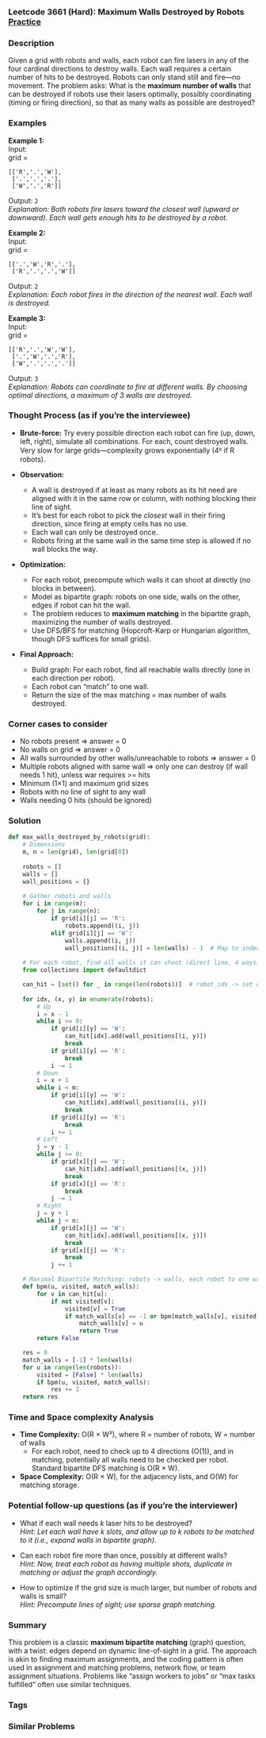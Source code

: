 ### Leetcode 3661 (Hard): Maximum Walls Destroyed by Robots [Practice](https://leetcode.com/problems/maximum-walls-destroyed-by-robots)

### Description  
Given a grid with robots and walls, each robot can fire lasers in any of the four cardinal directions to destroy walls. Each wall requires a certain number of hits to be destroyed. Robots can only stand still and fire—no movement. The problem asks: What is the **maximum number of walls** that can be destroyed if robots use their lasers optimally, possibly coordinating (timing or firing direction), so that as many walls as possible are destroyed?

### Examples  

**Example 1:**  
Input:  
grid =  
```
[['R','.','W'],  
 ['.','.','.'],  
 ['W','.','R']]
```
Output: `2`  
*Explanation: Both robots fire lasers toward the closest wall (upward or downward). Each wall gets enough hits to be destroyed by a robot.*

**Example 2:**  
Input:  
grid =  
```
[['.','W','R','.'],  
 ['R','.','.','W']]
```
Output: `2`  
*Explanation: Each robot fires in the direction of the nearest wall. Each wall is destroyed.*

**Example 3:**  
Input:  
grid =  
```
[['R','.','W','W'],  
 ['.','W','.','R'],  
 ['W','.','.','.']]
```
Output: `3`  
*Explanation: Robots can coordinate to fire at different walls. By choosing optimal directions, a maximum of 3 walls are destroyed.*

### Thought Process (as if you’re the interviewee)  
- **Brute-force:** Try every possible direction each robot can fire (up, down, left, right), simulate all combinations. For each, count destroyed walls. Very slow for large grids—complexity grows exponentially (4ᴿ if R robots).

- **Observation:**  
  - A wall is destroyed if at least as many robots as its hit need are aligned with it in the same row or column, with nothing blocking their line of sight.  
  - It’s best for each robot to pick the *closest* wall in their firing direction, since firing at empty cells has no use.
  - Each wall can only be destroyed once.  
  - Robots firing at the same wall in the same time step is allowed if no wall blocks the way.

- **Optimization:**  
  - For each robot, precompute which walls it can shoot at directly (no blocks in between).  
  - Model as bipartite graph: robots on one side, walls on the other, edges if robot can hit the wall. 
  - The problem reduces to **maximum matching** in the bipartite graph, maximizing the number of walls destroyed.  
  - Use DFS/BFS for matching (Hopcroft-Karp or Hungarian algorithm, though DFS suffices for small grids).

- **Final Approach:**  
  - Build graph: For each robot, find all reachable walls directly (one in each direction per robot).
  - Each robot can “match” to one wall.
  - Return the size of the max matching = max number of walls destroyed.

### Corner cases to consider  
- No robots present ⇒ answer = 0  
- No walls on grid ⇒ answer = 0  
- All walls surrounded by other walls/unreachable to robots ⇒ answer = 0  
- Multiple robots aligned with same wall ⇒ only one can destroy (if wall needs 1 hit), unless war requires >= hits  
- Minimum (1×1) and maximum grid sizes  
- Robots with no line of sight to any wall  
- Walls needing 0 hits (should be ignored)

### Solution

```python
def max_walls_destroyed_by_robots(grid):
    # Dimensions
    m, n = len(grid), len(grid[0])
    
    robots = []
    walls = []
    wall_positions = {}
    
    # Gather robots and walls
    for i in range(m):
        for j in range(n):
            if grid[i][j] == 'R':
                robots.append((i, j))
            elif grid[i][j] == 'W':
                walls.append((i, j))
                wall_positions[(i, j)] = len(walls) - 1  # Map to index
    
    # For each robot, find all walls it can shoot (direct line, 4 ways)
    from collections import defaultdict

    can_hit = [set() for _ in range(len(robots))]  # robot_idx -> set of wall_idx
    
    for idx, (x, y) in enumerate(robots):
        # Up
        i = x - 1
        while i >= 0:
            if grid[i][y] == 'W':
                can_hit[idx].add(wall_positions[(i, y)])
                break
            if grid[i][y] == 'R':
                break
            i -= 1
        # Down
        i = x + 1
        while i < m:
            if grid[i][y] == 'W':
                can_hit[idx].add(wall_positions[(i, y)])
                break
            if grid[i][y] == 'R':
                break
            i += 1
        # Left
        j = y - 1
        while j >= 0:
            if grid[x][j] == 'W':
                can_hit[idx].add(wall_positions[(x, j)])
                break
            if grid[x][j] == 'R':
                break
            j -= 1
        # Right
        j = y + 1
        while j < n:
            if grid[x][j] == 'W':
                can_hit[idx].add(wall_positions[(x, j)])
                break
            if grid[x][j] == 'R':
                break
            j += 1

    # Maximal Bipartite Matching: robots -> walls, each robot to one wall
    def bpm(u, visited, match_walls):
        for v in can_hit[u]:
            if not visited[v]:
                visited[v] = True
                if match_walls[v] == -1 or bpm(match_walls[v], visited, match_walls):
                    match_walls[v] = u
                    return True
        return False

    res = 0
    match_walls = [-1] * len(walls)
    for u in range(len(robots)):
        visited = [False] * len(walls)
        if bpm(u, visited, match_walls):
            res += 1
    return res

```

### Time and Space complexity Analysis  

- **Time Complexity:** O(R × W²), where R = number of robots, W = number of walls  
  - For each robot, need to check up to 4 directions (O(1)), and in matching, potentially all walls need to be checked per robot. Standard bipartite DFS matching is O(R × W).
- **Space Complexity:** O(R × W), for the adjacency lists, and O(W) for matching storage.

### Potential follow-up questions (as if you’re the interviewer)  

- What if each wall needs *k* laser hits to be destroyed?  
  *Hint: Let each wall have k slots, and allow up to k robots to be matched to it (i.e., expand walls in bipartite graph).*

- Can each robot fire more than once, possibly at different walls?  
  *Hint: Now, treat each robot as having multiple shots, duplicate in matching or adjust the graph accordingly.*

- How to optimize if the grid size is much larger, but number of robots and walls is small?  
  *Hint: Precompute lines of sight; use sparse graph matching.*

### Summary
This problem is a classic **maximum bipartite matching** (graph) question, with a twist: edges depend on dynamic line-of-sight in a grid. The approach is akin to finding maximum assignments, and the coding pattern is often used in assignment and matching problems, network flow, or team assignment situations. Problems like “assign workers to jobs” or “max tasks fulfilled” often use similar techniques.

### Tags


### Similar Problems
